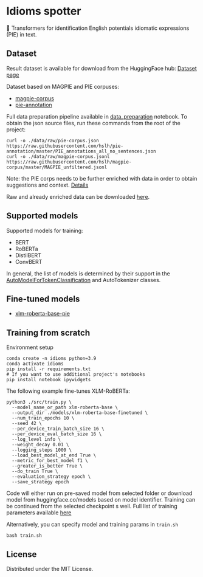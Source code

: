 # Idioms spotter
🤗 Transformers for identification English potentials idiomatic expressions (PIE) in text.

## Dataset
Result dataset is available for download from the HuggingFace hub: [Dataset page](https://huggingface.co/datasets/Gooogr/pie_idioms)

Dataset based on MAGPIE and PIE corpuses:
* [magpie-corpus](https://github.com/hslh/magpie-corpus) 
* [pie-annotation](https://github.com/hslh/pie-annotation) 

Full data preparation pipeline available in [data_preparation](https://github.com/Gooogr/Idioms_spotter/blob/main/notebooks/data_preparation.ipynb) notebook.
To obtain the json source files, run these commands from the root of the project:
```
curl -o ./data/raw/pie-corpus.json https://raw.githubusercontent.com/hslh/pie-annotation/master/PIE_annotations_all_no_sentences.json
curl -o ./data/raw/magpie-corpus.jsonl https://raw.githubusercontent.com/hslh/magpie-corpus/master/MAGPIE_unfiltered.jsonl
```
Note: the PIE corps needs to be further enriched with data in order to obtain suggestions and context. [Details](https://github.com/hslh/pie-annotation#contents--usage)

Raw and already enriched data can be downloaded [here](https://drive.google.com/file/d/1Hvlqp3VU9DeiZeocJNzG4GaxGduOyFAG/view?usp=sharing).

## Supported models
Supported models for training: <br>
* BERT
* RoBERTa
* DistilBERT
* ConvBERT

In general, the list of models is determined by their support in the [AutoModelForTokenClassification](https://huggingface.co/docs/transformers/model_doc/auto#transformers.AutoModelForTokenClassification) and AutoTokenizer classes.

## Fine-tuned models
* [xlm-roberta-base-pie](https://huggingface.co/Gooogr/xlm-roberta-base-pie)

## Training from scratch

Environment setup
```
conda create -n idioms python=3.9
conda activate idioms
pip install -r requirements.txt
# If you want to use additional project's notebooks
pip install notebook ipywidgets
```

The following example fine-tunes XLM-RoBERTa:
```
python3 ./src/train.py \
  --model_name_or_path xlm-roberta-base \
  --output_dir ./models/xlm-roberta-base-finetuned \
  --num_train_epochs 10 \
  --seed 42 \
  --per_device_train_batch_size 16 \
  --per_device_eval_batch_size 16 \
  --log_level info \
  --weight_decay 0.01 \
  --logging_steps 1000 \
  --load_best_model_at_end True \
  --metric_for_best_model f1 \
  --greater_is_better True \
  --do_train True \
  --evaluation_strategy epoch \
  --save_strategy epoch 
```
Code will either run on pre-saved model from selected folder or download model from huggingface.co/models based on model identifier.
Training can be continued from the selected checkpoint s well. Full list of training parameters available [here](https://github.com/huggingface/transformers/blob/main/src/transformers/training_args.py#L135)

Alternatively, you can specify model and training params in `train.sh`
```
bash train.sh
```

## License
Distributed under the MIT License.

